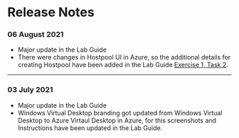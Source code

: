 # Release Notes

### 06 August 2021
  - Major update in the Lab Guide
  - There were changes in Hostpool UI in Azure, so the additional details for creating Hostpool have been added in the Lab Guide [Exercise 1, Task 2](https://github.com/CloudLabsAI-Azure/AIW-Azure-Virtual-Desktop/blob/main/02-Create-Hostpool-Event.md). 
-----------

### 03 July 2021
  - Major update in the Lab Guide
  - Windows Virtual Desktop branding got updated from Windows Virtual Desktop to Azure Virtaul Desktop in Azure, for this screenshots and Instructions have been updated in the Lab Guide.

